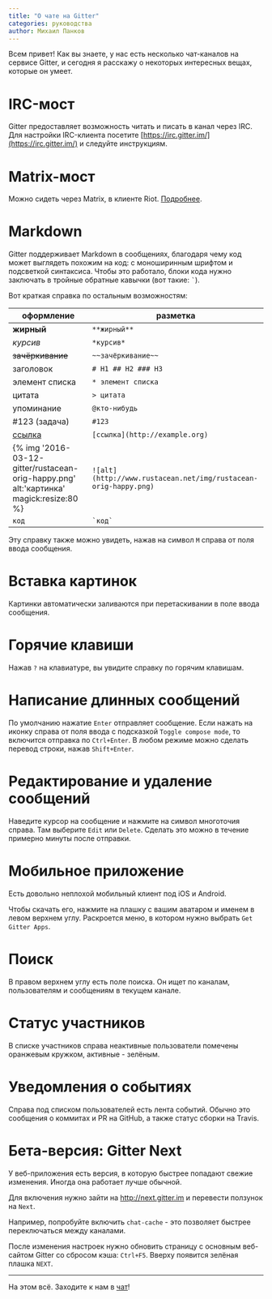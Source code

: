 ```yaml
---
title: "О чате на Gitter"
categories: руководства
author: Михаил Панков
---
```


Всем привет! Как вы знаете, у нас есть несколько чат-каналов на сервисе Gitter,
и сегодня я расскажу о некоторых интересных вещах, которые он умеет.

# IRC-мост

Gitter предоставляет возможность читать и писать в канал через IRC. Для
настройки IRC-клиента посетите [https://irc.gitter.im/](https://irc.gitter.im/)
и следуйте инструкциям.

# Matrix-мост

Можно сидеть через Matrix, в клиенте Riot. [Подробнее](https://forum.rustycrate.ru/t/kak-obshhatsya-v-nashem-chate-cherez-veb-klient-riot-matrix/354/1).

# Markdown

Gitter поддерживает Markdown в сообщениях, благодаря чему код может выглядеть
похожим на код: с моноширинным шрифтом и подсветкой синтаксиса. Чтобы это
работало, блоки кода нужно заключать в тройные обратные кавычки (вот такие: `` `
``).

Вот краткая справка по остальным возможностям:

<!--cut-->

оформление | разметка
-----------|---------
**жирный** | `**жирный**`
*курсив* | `*курсив*`
~~зачёркивание~~ | `~~зачёркивание~~`
заголовок | `# H1 ## H2 ### H3`
элемент списка | `* элемент списка`
цитата | `> цитата`
упоминание | `@кто-нибудь`
#123 (задача) | `#123`
[ссылка](http://example.org) | `[ссылка](http://example.org)`
{% img '2016-03-12-gitter/rustacean-orig-happy.png' alt:'картинка' magick:resize:80 %} | `![alt](http://www.rustacean.net/img/rustacean-orig-happy.png)`
`код` |     `` `код` ``

Эту справку также можно увидеть, нажав на символ `M` справа от поля ввода
сообщения.

# Вставка картинок

Картинки автоматически заливаются при перетаскивании в поле ввода сообщения.

# Горячие клавиши

Нажав `?` на клавиатуре, вы увидите справку по горячим клавишам.

# Написание длинных сообщений

По умолчанию нажатие `Enter` отправляет сообщение. Если нажать на иконку справа
от поля ввода с подсказкой `Toggle compose mode`, то включится отправка по
`Ctrl+Enter`. В любом режиме можно сделать перевод строки, нажав `Shift+Enter`.

# Редактирование и удаление сообщений

Наведите курсор на сообщение и нажмите на символ многоточия справа. Там выберите
`Edit` или `Delete`. Сделать это можно в течение примерно минуты после отправки.

# Мобильное приложение

Есть довольно неплохой мобильный клиент под iOS и Android.

Чтобы скачать его, нажмите на плашку с вашим аватаром и именем в левом верхнем
углу. Раскроется меню, в котором нужно выбрать `Get Gitter Apps`.

# Поиск

В правом верхнем углу есть поле поиска. Он ищет по каналам, пользователям и
сообщениям в текущем канале.

# Статус участников

В списке участников справа неактивные пользователи помечены оранжевым кружком,
активные - зелёным.

# Уведомления о событиях

Справа под списком пользователей есть лента событий. Обычно это сообщения о
коммитах и PR на GitHub, а также статус сборки на Travis.

# Бета-версия: Gitter Next

У веб-приложения есть версия, в которую быстрее попадают свежие изменения.
Иногда она работает лучше обычной.

Для включения нужно зайти на http://next.gitter.im и перевести ползунок на
`Next`.

Например, попробуйте включить `chat-cache` - это позволяет быстрее переключаться
между каналами.

После изменения настроек нужно обновить страницу с основным веб-сайтом Gitter со
сбросом кэша: `Ctrl+F5`. Вверху появится зелёная плашка `NEXT`.

<hr/>

На этом всё. Заходите к нам в [чат][chat]!

[chat]: https://gitter.im/ruRust/general
